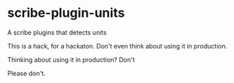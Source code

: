# scribe-plugin-units
A scribe plugins that detects units

This is a hack, for a hackaton. Don't even think about using it in production.

Thinking about using it in production? Don't

Please don't.
